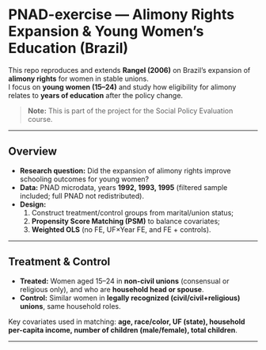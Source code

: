 # PNAD-exercise — Alimony Rights Expansion & Young Women’s Education (Brazil)

This repo reproduces and extends **Rangel (2006)** on Brazil’s expansion of **alimony rights** for women in stable unions.  
I focus on **young women (15–24)** and study how eligibility for alimony relates to **years of education** after the policy change.
> **Note:** This is part of the project for the Social Policy Evaluation course.
---

## Overview

- **Research question:** Did the expansion of alimony rights improve schooling outcomes for young women?
- **Data:** PNAD microdata, years **1992, 1993, 1995** (filtered sample included; full PNAD not redistributed).
- **Design:**  
  1) Construct treatment/control groups from marital/union status;  
  2) **Propensity Score Matching (PSM)** to balance covariates;  
  3) **Weighted OLS** (no FE, UF×Year FE, and FE + controls).

---

## Treatment & Control

- **Treated:** Women aged 15–24 in **non-civil unions** (consensual or religious only), and who are **household head or spouse**.  
- **Control:** Similar women in **legally recognized (civil/civil+religious) unions**, same household roles.

Key covariates used in matching: **age, race/color, UF (state), household per-capita income, number of children (male/female), total children**.

---

